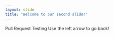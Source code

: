 ```yaml
---
layout: slide
title: "Welcome to our second slide!"
---
```

Pull Request Testing
Use the left arrow to go back!
